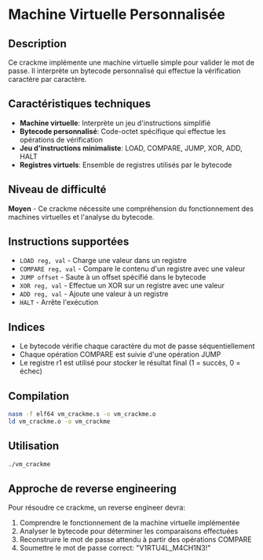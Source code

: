 # Machine Virtuelle Personnalisée

## Description

Ce crackme implémente une machine virtuelle simple pour valider le mot de passe. Il interprète un bytecode personnalisé qui effectue la vérification caractère par caractère.

## Caractéristiques techniques

- **Machine virtuelle**: Interprète un jeu d'instructions simplifié
- **Bytecode personnalisé**: Code-octet spécifique qui effectue les opérations de vérification
- **Jeu d'instructions minimaliste**: LOAD, COMPARE, JUMP, XOR, ADD, HALT
- **Registres virtuels**: Ensemble de registres utilisés par le bytecode

## Niveau de difficulté

**Moyen** - Ce crackme nécessite une compréhension du fonctionnement des machines virtuelles et l'analyse du bytecode.

## Instructions supportées

- `LOAD reg, val` - Charge une valeur dans un registre
- `COMPARE reg, val` - Compare le contenu d'un registre avec une valeur
- `JUMP offset` - Saute à un offset spécifié dans le bytecode
- `XOR reg, val` - Effectue un XOR sur un registre avec une valeur
- `ADD reg, val` - Ajoute une valeur à un registre
- `HALT` - Arrête l'exécution

## Indices

- Le bytecode vérifie chaque caractère du mot de passe séquentiellement
- Chaque opération COMPARE est suivie d'une opération JUMP
- Le registre r1 est utilisé pour stocker le résultat final (1 = succès, 0 = échec)

## Compilation

```bash
nasm -f elf64 vm_crackme.s -o vm_crackme.o
ld vm_crackme.o -o vm_crackme
```

## Utilisation

```bash
./vm_crackme
```

## Approche de reverse engineering

Pour résoudre ce crackme, un reverse engineer devra:

1. Comprendre le fonctionnement de la machine virtuelle implémentée
2. Analyser le bytecode pour déterminer les comparaisons effectuées
3. Reconstruire le mot de passe attendu à partir des opérations COMPARE
4. Soumettre le mot de passe correct: "V1RTU4L_M4CH1N3!"
